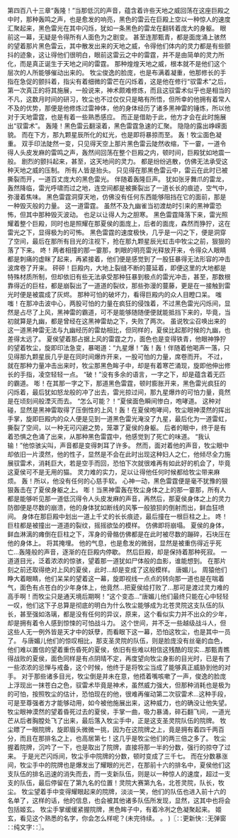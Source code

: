 第四百八十三章“轰隆！”当那低沉的声音，蕴含着许些天地之威回荡在这座巨殿之中时，那种轰鸣之声，也是愈发的响亮，黑色的雷云在巨殿上空以一种惊人的速度汇聚起来，黑色雷光在其中闪烁，犹如一条黑色的雷龙在翻转着庞大的身躯。
眼前这一幕，无疑是令得所有人面色为之剧变。
甚至连那甄青，都是面庞涌上骇然的望着那片黑色雷云，其中散发出来的天地之威，令得他们体内的灵力都是有些颤抖的迹象，这让得他们很明白，眼前这雷云之中的雷霆，并不是由简单的灵力所化，而是真正诞生于天地之间的雷霆。
那种煌煌天地之威，根本就不是他们这个层次的人所能够催动出来的。
牧尘俊逸的脸庞，也是布满着凝重，他那修长的手指在急促的颤抖着，指尖有着细微的雷芒在闪烁着，这是他在修行“驭雷术”之后，第一次真正的将其施展，一般说来，神术颇难修炼，而且这驭雷术似乎也是相当的不凡，这数月时间的研习，牧尘也不过仅仅只是略有所悟，但所幸的他拥有着常人不及的优势，那便是他修炼过雷神体，他的身体经历了诸多黑神雷的锤炼，所以他对于天地雷霆，也是有着一些熟悉感应。
而正是借助于此，他方才会在此时施展出“驭雷术”。
轰隆！黑色雷云翻滚着，黑色雷霆急速的汇聚。
隐隐的露出峥嵘面貌。
而在下方，那九颗星辰所化的虹光，也是即将暴掠而至。
轰！牧尘面色凝重。
双手印法陡然一变，只见得天空上那片黑色雷云陡然收缩，下一霎，一道令得人头皮发麻的雷鸣之声，轰然间回荡在整个巨殿之内，顿时间，巨殿犹如地震一般。
剧烈的颤抖起来，甚至，这天地间的灵力。
都是纷纷逃散，仿佛无法承受这种天地之威的压制。
所有人皆是抬头。
只见得在那黑色雷云中，雷云在此时已被撕裂而开，一道百丈庞大的黑色雷光。
伴随着轰隆巨声。
犹如张牙舞爪的雷龙，轰然降临，雷光呼啸而过之地，连空间都是被撕裂出了一道长长的痕迹，空气中，弥漫着焦味。
黑色雷霆洞穿天地，仿佛没有任何东西能够阻挡在它的面前，那是一种毁灭般的力量。
这一道雷霆。
虽然不及九幽雀当初渡劫时引来的黑神雷恐怖，但其中那种毁灭波动。
也足以让得人为之胆寒。
黑色雷霆降落下来，雷光照耀着整个巨殿，同时也是照耀在那夏侯的面庞上，后者的面庞，森然而狰狞，这在雷光之下，显得极为的可怖。
黑色雷霆的速度极快，几乎是一闪之下，便是洞穿了空间，最后在那所有目光的注视下，抢在那九颗星辰光虹击中牧尘之前，狠狠的落了下来。
咚！两者相撞的那一霎那，刺眼的明亮雷光释放开来，令得众人眼睛都是刺痛的虚眯了起来，再紧接着，他们便是感觉到了一股狂暴得无法形容的冲击波席卷了开来。
砰砰！巨殿内，大地上裂缝不断的蔓延着，即便这里的大地都是特殊材质所制，但却依旧有些无法承受那种狂暴到极点的雷光冲击，甚至，那数根靠得近的巨柱，都是崩裂出了一道道的裂纹，那些弥漫的蔓藤，更是在一接触到雷光时便是被震成了灰烬。
那种可怕的破坏力，看得巨殿内的众人目瞪口呆。
嗤嗤！在那冲击波中心，两股可怕的力量在疯狂的侵蚀着，不过黑色雷光闪烁间，显然是占尽了上风，黑神雷的霸道，可不是能够随随便便就能抵挡下来的，毕竟，当初就算是九幽，都是曾经在这黑神雷劫之下，失败了两次。
虽说牧尘召唤出来的这一道黑神雷无法与九幽经历的雷劫相比，但同样的，夏侯比起那时候的九幽，也差得太远了。
夏侯望着那占据上风的雷霆之力，面色也是变得铁青，他眼神狰狞的望着牧尘，旋即印法急变，暴喝道：“九星爆！”轰！轰！伴随着他喝声一落，只见得那九颗星辰几乎是在同时间爆炸开来，一股可怕的力量，席卷而开。
不过，就在那种力量冲击出来时，牧尘那黑色眸子中，却是有着寒芒涌现，旋即他伸出修长的手指，凌空轻轻一点。
“破！”没有多余的语言，一字之下，却是蕴含着无匹的霸道。
嘭！在其那一字之下，那道黑色雷霆，顿时膨胀开来，黑色雷光疯狂的闪烁着，最后犹如怒龙般的冲了出去，雷光掠过间，那九星爆炸的可怕力量，竟然是在顷刻间般湮灭而去。
“怎么可能？！”夏侯面色瞬间惨白，咆哮道。
这种对碰，显然是黑神雷取得了压倒性的上风！轰！在夏侯咆哮间，牧尘眼神漠然的挥出手掌，旋即巨殿内的众人便是见到一道黑色雷光淹没了九星，最后化为一道雷虹，撕裂了空间，以一种无可闪避之势，笼罩了夏侯的身躯。
后者的眼中，终于是有着恐惧之色涌了出来，从那种黑色雷霆中，他感觉到了死亡的味道。
“我认输！”他惊骇尖叫，声音都是变得刺耳了许多。
然而，面对着他的声音，牧尘眼中却依旧一片漠然，他的性子，显然是不会在此时出现这种妇人之仁，他倾尽全力施展驭雷术，消耗巨大，若是空手而回，恐怕下次就很难再有如此好的机会了，毕竟这夏侯可不是无用的猫。
灵力难的实力，足以让得他任何时候都给牧尘带来麻烦。
轰！所以，他没有任何的心慈手软。
心神一动，黑色雷霆便是毫不犹豫的狠狠轰击在了夏侯身躯之上。
嘭！当黑神雷轰在牧尘身体之上的那一霎那，所有人都是能够听见那一道低沉得令人头皮发麻的声音，再然后，那夏侯身体之上的灵力防御便是尽数的崩溃，他的身体犹如断线的风筝一般狼狈的倒射而出，鲜血狂喷间。
身体在那巨殿中划出一道上千丈的长长痕迹，最后撞在一根巨柱之上。
咚！巨柱都是被撞出一道道的裂纹，摇摇欲坠的模样。
仿佛即将崩塌。
夏侯的身体，鲜血淋漓的瘫倒在巨柱之下，浑身的骨骼仿佛都是在此时被尽数的蹦碎，石块压在他的身体上。
将其掩埋。
他的气息，也是愈发的微弱，显然是被重伤得近乎死亡...轰隆般的声音，逐渐的在巨殿内停歇。
然后巨殿，却是保持着那种死寂。
一道道目光，泛着浓浓的惊骇，望着那一道犹如尸体般的血影，谁能想到。
在那片刻之前还取得绝对上风的夏侯，此时...却是变成了这般模样。
唐媚儿。
周猿他们睁大着眼睛，他们呆呆的望着这一幕，旋即视线一点点的转向那一道也是在喘着气，面色有点苍白的少年身体上，他竟然...把夏侯给打败了...那可是渡过灵力难的高手啊！而牧尘只是通天境后期啊！“这个变态...”唐媚儿他们最终只能在心中轻轻一叹，他们这下子总算是彻底的明白为什么牧尘能够成为北苍灵院这支队伍的队长，甚至强如洛璃，都是没有任何的异议，原来，这个看似实力并不出众的少年，却是拥有着令人感到惊悚的可怕战斗力。
这个世间，并不乏一些越级战斗人，但这些人无一例外皆是天才中的妖孽，而看眼下这一幕，恐怕这牧尘，也是其中一员了。
与唐媚儿他们的惊叹相比，那支圣灵院的队伍，则是脸庞没有丝毫的血色，他们难以置信的望着重伤昏死的夏侯，依旧有些难以相信这残酷的现实...那甄青瞧得战败的夏侯，面色同样是有点阴晴不定，再度望向牧尘身影的目光时，已是有了一些浓浓的忌惮与戒备，这个时候，他终于是将牧尘当成了能够真正威胁到他的对手。
对于那些诸多目光，牧尘倒是并未在意，他捂着嘴咳嗽了一声，俊逸的脸庞上浮现出一抹苍白之色，驭雷术毕竟是神术，虽然威力强大，但那种消耗也是极为的可怕，按照牧尘的估计，恐怕现在的他，很难再催动第二次驭雷术...这种手段，可是至尊强者方才能够动用，如今被他施展出来，这种威力，也的确没让他失望。
牧尘眼神漠然的望着昏死过去的夏侯，手掌一曲，吸力暴涌，碎石翻飞间，一道光芒从后者胸膛处飞了出来，最后落入牧尘手中，正是这支圣灵院队伍的院牌。
牧尘瞟了一眼院牌，旋即眉头微微一挑，因为在这院牌之上，竟是拥有着四千两百分，而且在那排名之上，也高居第七！这几乎是牧尘他们的两三倍之多了。
牧尘握着院牌，沉吟了一下，也是取出了院牌，直接将那一半的分数，强行的掠夺了过来。
于是光芒闪烁间，牧尘手中院牌的分数，顿时变成了三千七。
而在分数暴涨间，牧尘手中的院牌也是爆发出了耀眼的光芒，在那前十六的排名中，夏侯他们这支队伍的排名迅速的消失而去，而一支新队伍，则是以一种惊人的速度，超过一支支的队伍，最后停留在了第九名的位置！灵院大赛第九名，北苍灵院，队长，牧尘。
牧尘望着手中变得耀眼起来的院牌，淡淡一笑，他们的队伍也进入前十六的名单了，这样的话，他的信息，也会被其他诸多队伍所发现，显然，这其中也将会包括姬玄。
牧尘手掌缓缓紧握院牌，黑色眸子中，有着冷冽之色凝聚起来。
姬玄，看见这个熟悉的名字，你会怎么样呢？(未完待续。
。
)〖∷更新快∷无弹窗∷纯文字∷〗。
